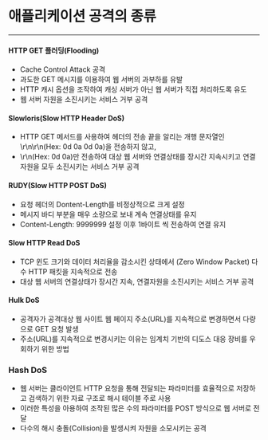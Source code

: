 # 애플리케이션 공격의 종류

---

#### HTTP GET 플러딩(Flooding)
- Cache Control Attack 공격
- 과도한 GET 메시지를 이용하여 웹 서버의 과부하를 유발
- HTTP 캐시 옵션을 조작하여 캐싱 서버가 아닌 웹 서버가 직접 처리하도록 유도
- 웹 서버 자원을 소진시키는 서비스 거부 공격

#### Slowloris(Slow HTTP Header DoS)
- HTTP GET 메서드를 사용하여 헤더의 전송 끝을 알리는 개행 문자열인 \r\n\r\n(Hex: 0d 0a 0d 0a)을 전송하지 않고,
- \r\n(Hex: 0d 0a)만 전송하여 대상 웹 서버와 연결상태를 장시간 지속시키고 연결 자원을 모두 소진시키는 서비스 거부 공격

#### RUDY(Slow HTTP POST DoS)
- 요청 헤더의 Dontent-Length를 비정상적으로 크게 설정
- 메시지 바디 부분을 매우 소량으로 보내 계속 연결상태를 유지
- Content-Length: 9999999 설정 이후 1바이트 씩 전송하여 연결 유지

#### Slow HTTP Read DoS
- TCP 윈도 크기와 데이터 처리율을 감소시킨 상태에서 (Zero Window Packet) 다수 HTTP 패킷을 지속적으로 전송
- 대상 웹 서버의 연결상태가 장시간 지속, 연결자원을 소진시키는 서비스 거부 공격

#### Hulk DoS
- 공격자가 공격대상 웹 사이트 웹 페이지 주소(URL)를 지속적으로 변경하면서 다량으로 GET 요청 발생
- 주소(URL)를 지속적으로 변경시키는 이유는 임계치 기반의 디도스 대응 장비를 우회하기 위한 방법

### Hash DoS
- 웹 서버는 클라이언트 HTTP 요청을 통해 전달되는 파라미터를 효율적으로 저장하고 검색하기 위한 자료 구조로 해시 테이블 주로 사용
- 이러한 특성을 아용하여 조작된 많은 수의 파라미터를 POST 방식으로 웹 서버로 전달
- 다수의 해시 충돌(Collision)을 발생시켜 자원을 소모시키는 공격
